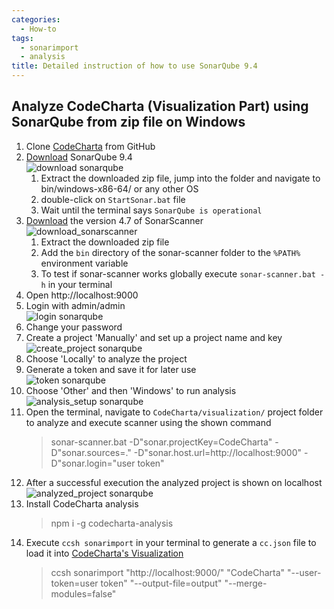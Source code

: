 ```yaml
---
categories:
  - How-to
tags:
  - sonarimport
  - analysis
title: Detailed instruction of how to use SonarQube 9.4
---
```


## Analyze CodeCharta (Visualization Part) using SonarQube from zip file on Windows

1. Clone [CodeCharta](https://github.com/MaibornWolff/codecharta) from GitHub
2. [Download](https://www.sonarqube.org/downloads/) SonarQube 9.4 \
   ![download sonarqube]({{site.baseurl}}/assets/images/docs/how-to/download_sonarqube_9_4.png)
   1. Extract the downloaded zip file, jump into the folder and navigate to bin/windows-x86-64/ or any other OS
   2. double-click on `StartSonar.bat` file
   3. Wait until the terminal says `SonarQube is operational`
3. [Download](https://docs.sonarqube.org/latest/analysis/scan/sonarscanner/) the version 4.7 of SonarScanner \
   ![download_sonarscanner]({{site.baseurl}}/assets/images/docs/how-to/download_sonarscanner.png)
   1. Extract the downloaded zip file
   2. Add the `bin` directory of the sonar-scanner folder to the `%PATH%` environment variable
   3. To test if sonar-scanner works globally execute `sonar-scanner.bat -h` in your terminal
4. Open http://localhost:9000
5. Login with admin/admin \
   ![login sonarqube]({{site.baseurl}}/assets/images/docs/how-to/login_sonarqube.png)
6. Change your password
7. Create a project 'Manually' and set up a project name and key \
   ![create_project sonarqube]({{site.baseurl}}/assets/images/docs/how-to/create_project_sonarqube.png)
8. Choose 'Locally' to analyze the project
9. Generate a token and save it for later use \
   ![token sonarqube]({{site.baseurl}}/assets/images/docs/how-to/token_sonarqube.png)
10. Choose 'Other' and then 'Windows' to run analysis \
    ![analysis_setup sonarqube]({{site.baseurl}}/assets/images/docs/how-to/analysis_setup_sonarqube.png)
11. Open the terminal, navigate to `CodeCharta/visualization/` project folder to analyze and execute scanner using the shown command
    > sonar-scanner.bat -D"sonar.projectKey=CodeCharta" -D"sonar.sources=." -D"sonar.host.url=http://localhost:9000" -D"sonar.login="user token"
12. After a successful execution the analyzed project is shown on localhost \
    ![analyzed_project sonarqube]({{site.baseurl}}/assets/images/docs/how-to/analyzed_project_sonarqube.png)
13. Install CodeCharta analysis
    > npm i -g codecharta-analysis
14. Execute `ccsh sonarimport` in your terminal to generate a `cc.json` file to load it into [CodeCharta's Visualization](https://maibornwolff.github.io/codecharta/visualization/app/index.html?file=codecharta.cc.json.gz&file=codecharta_analysis.cc.json.gz)
    > ccsh sonarimport "http://localhost:9000/" "CodeCharta" "--user-token=user token" "--output-file=output" "--merge-modules=false"

